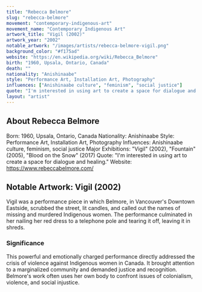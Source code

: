 ```yaml
---
title: "Rebecca Belmore"
slug: "rebecca-belmore"
movement: "contemporary-indigenous-art"
movement_name: "Contemporary Indigenous Art"
artwork_title: "Vigil (2002)"
artwork_year: "2002"
notable_artwork: "/images/artists/rebecca-belmore-vigil.png"
background_color: "#f175ad"
website: "https://en.wikipedia.org/wiki/Rebecca_Belmore"
birth: "1960, Upsala, Ontario, Canada"
death: ""
nationality: "Anishinaabe"
style: "Performance Art, Installation Art, Photography"
influences: ["Anishinaabe culture", "feminism", "social justice"]
quote: "I'm interested in using art to create a space for dialogue and healing."
layout: "artist"
---
```


## About Rebecca Belmore

Born: 1960, Upsala, Ontario, Canada Nationality: Anishinaabe Style: Performance Art, Installation Art, Photography Influences: Anishinaabe culture, feminism, social justice Major Exhibitions: "Vigil" (2002), "Fountain" (2005), "Blood on the Snow" (2017) Quote: "I'm interested in using art to create a space for dialogue and healing." Website: https://www.rebeccabelmore.com/

## Notable Artwork: Vigil (2002)

Vigil was a performance piece in which Belmore, in Vancouver's Downtown Eastside, scrubbed the street, lit candles, and called out the names of missing and murdered Indigenous women. The performance culminated in her nailing her red dress to a telephone pole and tearing it off, leaving it in shreds.

### Significance

This powerful and emotionally charged performance directly addressed the crisis of violence against Indigenous women in Canada. It brought attention to a marginalized community and demanded justice and recognition. Belmore's work often uses her own body to confront issues of colonialism, violence, and social injustice.

